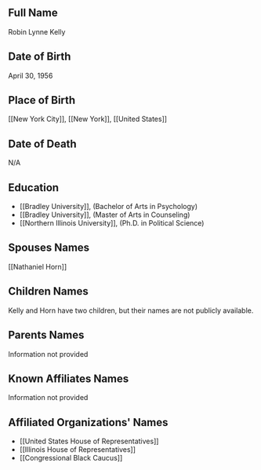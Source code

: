## Full Name
Robin Lynne Kelly

## Date of Birth
April 30, 1956

## Place of Birth
[[New York City]], [[New York]], [[United States]]

## Date of Death
N/A

## Education
- [[Bradley University]], (Bachelor of Arts in Psychology)
- [[Bradley University]], (Master of Arts in Counseling)
- [[Northern Illinois University]], (Ph.D. in Political Science)

## Spouses Names
[[Nathaniel Horn]]

## Children Names
Kelly and Horn have two children, but their names are not publicly available.

## Parents Names
Information not provided

## Known Affiliates Names
Information not provided

## Affiliated Organizations' Names
- [[United States House of Representatives]]
- [[Illinois House of Representatives]]
- [[Congressional Black Caucus]]

